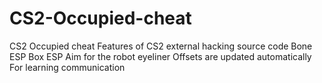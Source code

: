 # CS2-Occupied-cheat
CS2 Occupied cheat
Features of CS2 external hacking source code
Bone ESP
Box ESP
Aim for the robot
eyeliner
Offsets are updated automatically
For learning communication
